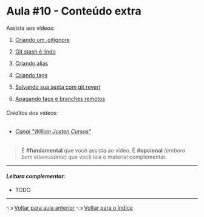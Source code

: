 # Aula #10 - Conteúdo extra

Assista aos vídeos:

  1. [Criando um .gitignore](https://www.youtube.com/watch?v=UR9X2VBECE4)

  1. [Git stash é lindo](https://www.youtube.com/watch?v=EOXn9y-7cII)

  1. [Criando alias](https://www.youtube.com/watch?v=yzf5beXBwxY)

  1. [Criando tags](https://www.youtube.com/watch?v=ksdeoFuNMrQ)

  1. [Salvando sua sexta com git revert](https://www.youtube.com/watch?v=1xuhaRtnlvE)

  1. [Apagando tags e branches remotos](https://www.youtube.com/watch?v=bBc0nkVfxvA)                

###### _Créditos dos vídeos:_
- ###### [Canal "Willian Justen Cursos"](https://www.youtube.com/c/WillianJustenCursos)

> É **#fundamental** que você assista ao vídeo. É **#opcional** _(embora bem interessante)_ que você leia o material complementar.

---

#### _Leitura complementar:_
* TODO

---

👈 [Voltar para aula anterior](../aula09/aula.md)
👈 [Voltar para o índice](../README.md)
